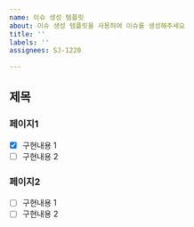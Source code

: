 ```yaml
---
name: 이슈 생성 템플릿
about: 이슈 생성 템플릿을 사용하여 이슈를 생성해주세요
title: ''
labels: ''
assignees: SJ-1220

---
```


## 제목

### 페이지1
- [x] 구현내용 1
- [ ] 구현내용 2

### 페이지2
- [ ] 구현내용 1
- [ ] 구현내용 2

